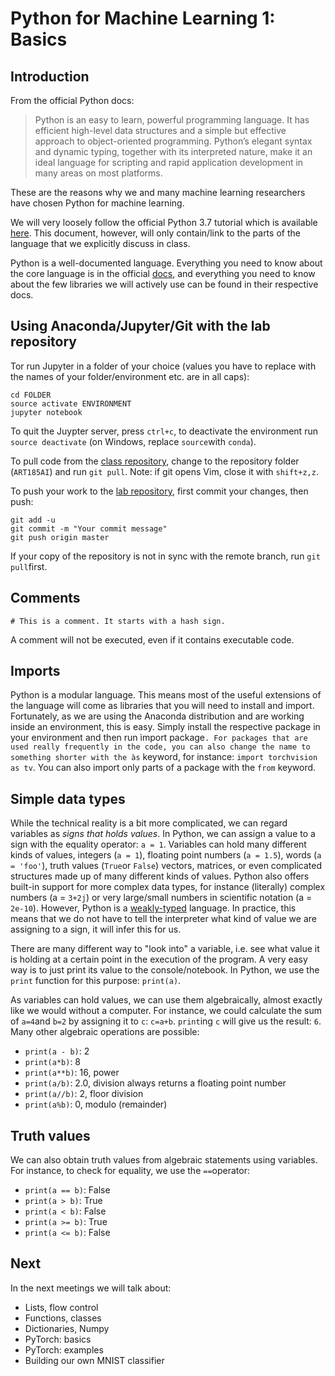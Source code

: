 # Python for Machine Learning 1: Basics

## Introduction

From the official Python docs:

> Python is an easy to learn, powerful programming language. It has efficient high-level data structures and a simple but effective approach to object-oriented programming. Python’s elegant syntax and dynamic typing, together with its interpreted nature, make it an ideal language for scripting and rapid application development in many areas on most platforms.

These are the reasons why we and many machine learning researchers have chosen Python for machine learning.

We will very loosely follow the official Python 3.7 tutorial which is available [here](https://docs.python.org/3/tutorial/index.html). This document, however, will only contain/link to the parts of the language that we explicitly discuss in class.

Python is a well-documented language. Everything you need to know about the core language is in the official [docs](https://docs.python.org/3), and everything you need to know about the few libraries we will actively use can be found in their respective docs.

## Using Anaconda/Jupyter/Git with the lab repository

Tor run Jupyter in a folder of your choice (values you have to replace with the names of your folder/environment etc. are in all caps):

```
cd FOLDER
source activate ENVIRONMENT
jupyter notebook
```

To quit the Juypter server, press `ctrl+c`, to deactivate the environment run `source deactivate` (on Windows, replace `source`with `conda`).

To pull code from the [class repository](https://github.com/zentralwerkstatt/ART185AI), change to the repository folder (`ART185AI`) and run `git pull`. Note: if git opens Vim, close it with `shift+z,z`.

To push your work to the [lab repository](https://github.com/zentralwerkstatt/ART185AI-lab), first commit your changes, then push:

```
git add -u
git commit -m "Your commit message"
git push origin master
```

If your copy of the repository is not in sync with the remote branch, run `git pull`first.

## Comments

`# This is a comment. It starts with a hash sign.` 

A comment will not be executed, even if it contains executable code.

## Imports

Python is a modular language. This means most of the useful extensions of the language will come as libraries that you will need to install and import. Fortunately, as we are using the Anaconda distribution and are working inside an environment, this is easy. Simply install the respective package in your environment and then run ìmport package`. For packages that are used really frequently in the code, you can also change the name to something shorter with the às` keyword, for instance: `import torchvision as tv`. You can also import only parts of a package with the `from` keyword.

## Simple data types

While the technical reality is a bit more complicated, we can regard variables as *signs that holds values*. In Python, we can assign a value to a sign with the equality operator: `a = 1`. Variables can hold many different kinds of values, integers (`a = 1`), floating point numbers (`a = 1.5`), words (`a = 'foo'`), truth values (`True`or `False`) vectors, matrices, or even complicated structures made up of many different kinds of values. Python also offers built-in support for more complex data types, for instance (literally) complex numbers (a = `3+2j`) or very large/small numbers in scientific notation (a = `2e-10`). However, Python is a [weakly-typed](https://en.wikipedia.org/wiki/Type_system) language. In practice, this means that we do not have to tell the interpreter what kind of value we are assigning to a sign, it will infer this for us.

There are many different way to "look into" a variable, i.e. see what value it is holding at a certain point in the execution of the program. A very easy way is to just print its value to the console/notebook. In Python, we use the `print` function for this purpose: `print(a)`.

As variables can hold values, we can use them algebraically, almost exactly like we would without a computer. For instance, we could calculate the sum of `a=4`and `b=2` by assigning it to `c`: `c=a+b`. `print`ing `c` will give us the result: `6`. Many other algebraic operations are possible:

- `print(a - b)`: 2
- `print(a*b)`: 8
- `print(a**b)`: 16, power
- `print(a/b)`: 2.0, division always returns a floating point number
- `print(a//b)`: 2, floor division
- `print(a%b)`: 0, modulo (remainder)

## Truth values

We can also obtain truth values from algebraic statements using variables. For instance, to check for equality, we use the `==`operator:

- `print(a == b)`: False
- `print(a > b)`: True
- `print(a < b)`: False
- `print(a >= b)`: True
- `print(a <= b)`: False

## Next

In the next meetings we will talk about:

- Lists, flow control
- Functions, classes
- Dictionaries, Numpy
- PyTorch: basics
- PyTorch: examples
- Building our own MNIST classifier